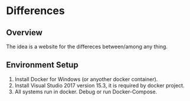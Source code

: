 # Differences

## Overview
The idea is a website for the differeces between/among any thing.

## Environment Setup
1. Install Docker for Windows (or anyother docker container).
1. Install Visual Studio 2017 version 15.3, it is required by docker project.
1. All systems run in docker. Debug or run Docker-Compose.
